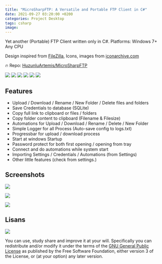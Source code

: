 ```yaml
---
title: "MicroSharpFTP: A Versatile and Portable FTP Client in C#"
date: 2021-09-27 03:20:00 +0200
categories: Project Desktop
tags: csharp
image: 
---
```


Yet another (Portable) FTP Client written only in C#. Platforms: Windows 7+ Any CPU

Design inspired from [FileZilla](https://filezilla-project.org), Icons, images from [iconarchive.com](https://iconarchive.com)

🔥 Repo: [HuzunluArtemis/MicroSharpFTP](https://gitlab.com/HuzunluArtemis/MicroSharpFTP)

[![](https://img.shields.io/gitlab/license/HuzunluArtemis/MicroSharpFTP?style=flat)](#)
[![](https://visitor-badge.laobi.icu/badge?page_id=huzunluartemis.MicroSharpFTP)](#)
[![](https://img.shields.io/twitter/follow/huzunluartemis?&label=twitter&color=blue&style=flat&logo=twitter)](https://twitter.com/HuzunluArtemis)
[![](https://img.shields.io/badge/telegram-up-blue?style=for-the-badge&logo=telegram&logoColor=blue&style=flat)](https://t.me/HuzunluArtemis)
[![](https://img.shields.io/endpoint?style=flat&url=https%3A%2F%2Frunkit.io%2Fdamiankrawczyk%2Ftelegram-badge%2Fbranches%2Fmaster%3Furl%3Dhttps%3A%2F%2Ft.me/HuzunluArtemis)](https://t.me/HuzunluArtemis)
[![](https://img.shields.io/badge/artemis.pages-.dev-blue?style=flat&logo=devdotto&style=flat)](https://artemis.pages.dev/)

## Features

- Upload / Download / Rename / New Folder / Delete files and folders
- Save Credentials to database (SQLite)
- Copy full link to clipboard or files / folders
- Copy folder content to clipboard (Filename & Filesize)
- Automations for Upload / Download / Rename / Delete / New Folder
- Simple Logger for all Process (Auto-save config to logs.txt)
- Progressbar for upload / download process
- Start at windows Startup
- Password protect for both first opening / opening from tray
- Connect and do automations while system start
- Importing Settings / Credentials / Automations (from Settings)
- Other little features (check from settings.)

## Screenshots

![](https://i.ibb.co/PCZn2KW/132209836-fed31fcc-33ba-44cf-ac49-773de1de229f.png)

![](https://i.ibb.co/VtrPPpW/132210232-25ed212e-caa9-479b-8684-e6c3369fddb7.png)

![](https://i.ibb.co/4FysQNC/132210343-c9c575ca-4a6b-489d-9f44-2a2771e639ab.png)

## Lisans

![](https://www.gnu.org/graphics/gplv3-127x51.png)

You can use, study share and improve it at your will. Specifically you can redistribute and/or modify it under the terms of the [GNU General Public License](https://www.gnu.org/licenses/gpl-3.0.html) as published by the Free Software Foundation, either version 3 of the License, or (at your option) any later version.
